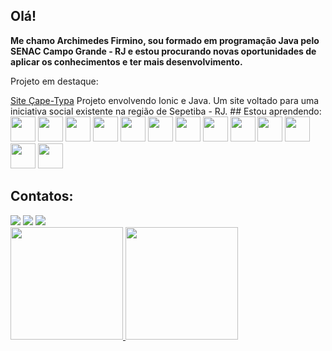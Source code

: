 ## Olá!
<b> Me chamo Archimedes Firmino, sou formado em programação Java pelo SENAC Campo Grande - RJ e estou procurando novas oportunidades de aplicar os conhecimentos e ter mais desenvolvimento.</b>
<p>Projeto em destaque:</p>
<a href = "https://github.com/ArchimedesFirmino/Site-Projeto-Java-Cape-Typa">Site Çape-Typa</a>
Projeto envolvendo Ionic e Java. Um site voltado para uma iniciativa social existente na região de Sepetiba - RJ.
## Estou aprendendo:
<div>
  <img loading="lazy" src="https://cdn.jsdelivr.net/gh/devicons/devicon/icons/html5/html5-plain.svg" width="40" height="40"/>
  <img loading="lazy" src="https://cdn.jsdelivr.net/gh/devicons/devicon/icons/css3/css3-plain.svg" width="40" height="40"/>
  <img loading="lazy" src="https://cdn.jsdelivr.net/gh/devicons/devicon/icons/javascript/javascript-plain.svg" width="40" height="40"/>
  <img loading="lazy" src="https://cdn.jsdelivr.net/gh/devicons/devicon/icons/nodejs/nodejs-plain.svg" width="40" height="40"/>
  <img loading="lazy" src="https://cdn.jsdelivr.net/gh/devicons/devicon/icons/angularjs/angularjs-plain.svg" width="40" height="40"/>
  <img loading="lazy" src="https://cdn.jsdelivr.net/gh/devicons/devicon/icons/mysql/mysql-plain.svg" width="40" height="40"/>
  <img loading="lazy" src="https://cdn.jsdelivr.net/gh/devicons/devicon/icons/java/java-plain.svg" width="40" height="40"/>
  <img loading="lazy" src="https://cdn.jsdelivr.net/gh/devicons/devicon/icons/ionic/ionic-original.svg" width="40" height="40"/>
  <img loading="lazy" src="https://cdn.jsdelivr.net/gh/devicons/devicon/icons/photoshop/photoshop-plain.svg" width="40" height="40"/>
  <img loading="lazy" src="https://cdn.jsdelivr.net/gh/devicons/devicon/icons/typescript/typescript-plain.svg" width="40" height="40"/>
  <img loading="lazy" src="https://cdn.jsdelivr.net/gh/devicons/devicon/icons/firebase/firebase-plain.svg" width="40" height="40"/>
  <img loading="lazy" src="https://cdn.jsdelivr.net/gh/devicons/devicon/icons/spring/spring-original.svg" width="40" height="40"/>
  <img loading="lazy" src="https://cdn.jsdelivr.net/gh/devicons/devicon/icons/wordpress/wordpress-plain.svg" width="40" height="40"/>
</div>

## Contatos:
<div>
  <a href="https://www.instagram.com/teganomectiti/" target="_blank"><img loading="lazy" src="https://img.shields.io/badge/-Instagram-%23E4405F?style=for-the-badge&logo=instagram&logoColor=white" target="_blank"></a>
  <a href = "mailto:archimedessfirmino@gmail.com"><img loading="lazy" src="https://img.shields.io/badge/Gmail-D14836?style=for-the-badge&logo=gmail&logoColor=white" target="_blank"></a>
  <a href="https://www.linkedin.com/in/archimedes-firmino-56728b27a/" target="_blank"><img loading="lazy" src="https://img.shields.io/badge/-LinkedIn-%230077B5?style=for-the-badge&logo=linkedin&logoColor=white" target="_blank"></a> 
</div>

<div>
  <a href="https://github.com/seu-usuário-aqui">
  <img loading="lazy" height="180em" src="https://github-readme-stats.vercel.app/api/top-langs/?username=ArchimedesFirmino&layout=compact&langs_count=7&theme=dracula"/>
  <img loading="lazy" height="180em" src="https://github-readme-stats.vercel.app/api?username=ArchimedesFirmino&show_icons=true&theme=dracula&include_all_commits=true&count_private=true"/>
</div>
<!---
ArchimedesFirmino/ArchimedesFirmino is a ✨ special ✨ repository because its `README.md` (this file) appears on your GitHub profile.
You can click the Preview link to take a look at your changes.
--->
